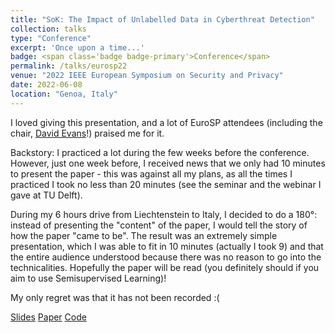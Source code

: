 ```yaml
---
title: "SoK: The Impact of Unlabelled Data in Cyberthreat Detection"
collection: talks
type: "Conference"
excerpt: 'Once upon a time...'
badge: <span class='badge badge-primary'>Conference</span>
permalink: /talks/eurosp22
venue: "2022 IEEE European Symposium on Security and Privacy"
date: 2022-06-08
location: "Genoa, Italy"
---
```


I loved giving this presentation, and a lot of EuroSP attendees (including the chair, [David Evans](https://www.cs.virginia.edu/~evans/)!) praised me for it.

Backstory: I practiced a lot during the few weeks before the conference. However, just one week before, I received news that we only had 10 minutes to present the paper - this was against all my plans, as all the times I practiced I took no less than 20 minutes (see the seminar and the webinar I gave at TU Delft).

During my 6 hours drive from Liechtenstein to Italy, I decided to do a 180°: instead of presenting the "content" of the paper, I would tell the story of how the paper "came to be". The result was an extremely simple presentation, which I was able to fit in 10 minutes (actually I took 9) and that the entire audience understood because there was no reason to go into the technicalities. Hopefully the paper will be read (you definitely should if you aim to use Semisupervised Learning)!

My only regret was that it has not been recorded :(

<a class="btn btn-outline-primary my-1 mr-1 btn-sm" href="https://gioapru.github.io/files/papers/eurosp22/eurosp22_slides.pdf" target="_blank" rel="noopener">Slides</a> 
<a class="btn btn-outline-primary my-1 mr-1 btn-sm" href="https://gioapru.github.io/publications/eurosp22" target="_blank" rel="noopener">Paper</a> 
<a class="btn btn-outline-primary my-1 mr-1 btn-sm" href="https://github.com/hihey54/CEF-SsL" target="_blank" rel="noopener">Code</a> 
